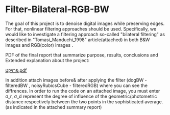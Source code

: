# Filter-Bilateral-RGB-BW
The goal of this project is to denoise digital images while preserving edges. For that,
nonlinear filtering approaches should be used. Specifically, we would like to investigate a
filtering approach so-called "bilateral filtering" as described in "Tomasi_Manduchi_1998" article(attached) in both B&W images and RGB(color) images .
 
PDF of the final report that summarize purpose, results, conclusions and Extended explanation about the project:

[פרויקט.pdf](https://github.com/shacharlevi/BilateralFilter/files/11222764/default.pdf)

In addition attach images before& after applying the filter (dogBW - filteredBW , noisyRubicsCube - filteredRGB) where you can see the diffrences. 
In order to run the code on an attached image, you must enter σ_r, σ_d represent the degree of influence of the geometric/photometric distance respectively between the two points in the sophisticated average. (as indicated in the attached summary report)
